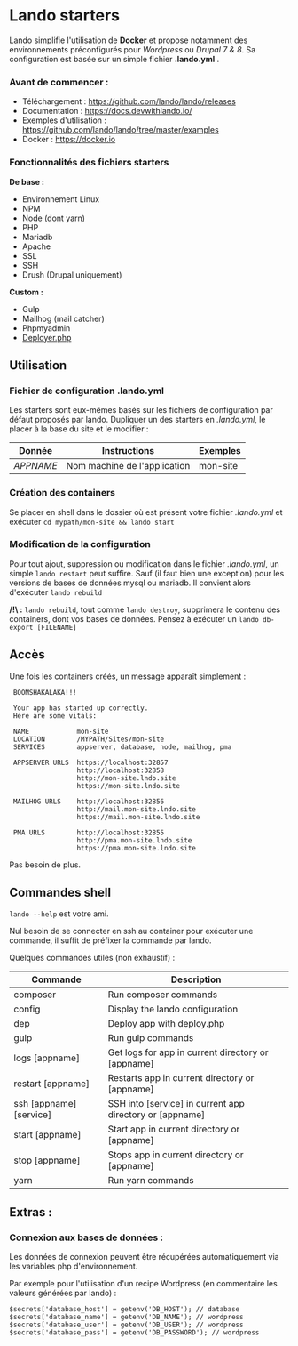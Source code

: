 # Lando starters
Lando simplifie l'utilisation de **Docker** et propose notamment des environnements préconfigurés pour *Wordpress* ou *Drupal 7 & 8*. Sa configuration est basée sur un simple fichier **.lando.yml** .

### Avant de commencer :

 - Téléchargement : https://github.com/lando/lando/releases
 - Documentation : https://docs.devwithlando.io/
 - Exemples d'utilisation : https://github.com/lando/lando/tree/master/examples
 - Docker : https://docker.io

### Fonctionnalités des fichiers starters

**De base :**
- Environnement Linux
- NPM
- Node (dont yarn)
- PHP
- Mariadb
- Apache
- SSL
- SSH
- Drush (Drupal uniquement)

**Custom :** 
 - Gulp
 - Mailhog (mail catcher)
 - Phpmyadmin
 - [Deployer.php](https://deployer.org/) 

## Utilisation

###  Fichier de configuration .lando.yml 

Les starters sont eux-mêmes basés sur les fichiers de configuration par défaut proposés par lando.
Dupliquer un des starters en *.lando.yml*, le placer à la base du site et le modifier :


| Donnée | Instructions | Exemples |
|--|--|--|
| *APPNAME* | Nom machine de l'application | mon-site

### Création des containers

Se placer en shell dans le dossier où est présent votre fichier *.lando.yml* et exécuter  `cd mypath/mon-site && lando start`

### Modification de la configuration

Pour tout ajout, suppression ou modification dans le fichier *.lando.yml*, un simple `lando restart` peut suffire.
Sauf (il faut bien une exception) pour les versions de bases de données mysql ou mariadb. Il convient alors d'exécuter `lando rebuild`

**/!\ :** `lando rebuild`, tout comme `lando destroy`, supprimera le contenu des containers, dont vos bases de données. Pensez à exécuter un `lando db-export [FILENAME]`

## Accès

Une fois les containers créés, un message apparaît simplement :

``` 
 BOOMSHAKALAKA!!!

 Your app has started up correctly.
 Here are some vitals:

 NAME            mon-site                                                
 LOCATION        /MYPATH/Sites/mon-site 
 SERVICES        appserver, database, node, mailhog, pma                        
                                                                            
 APPSERVER URLS  https://localhost:32857                                        
                 http://localhost:32858                                         
                 http://mon-site.lndo.site                               
                 https://mon-site.lndo.site                              
                                                                                             
 MAILHOG URLS    http://localhost:32856                                         
                 http://mail.mon-site.lndo.site                          
                 https://mail.mon-site.lndo.site                         
                                                                              
 PMA URLS        http://localhost:32855                                         
                 http://pma.mon-site.lndo.site                           
                 https://pma.mon-site.lndo.site    
```
Pas besoin de plus.

## Commandes shell

`lando --help` est votre ami.

Nul besoin de se connecter en ssh au container pour exécuter une commande, il suffit de préfixer la commande par lando.

Quelques commandes utiles  (non exhaustif) :



|Commande | Description |
|--|--|
| composer                | Run composer commands |
| config                  | Display the lando configuration |
| dep                     | Deploy app with deploy.php |
| gulp                    | Run gulp commands |
| logs [appname]          | Get logs for app in current directory or [appname] |
| restart [appname]       | Restarts app in current directory or [appname] |
| ssh [appname] [service] | SSH into [service] in current app directory or [appname] |
| start [appname]         | Start app in current directory or [appname] |
| stop [appname]          | Stops app in current directory or [appname] |
| yarn                    | Run yarn commands |

## Extras :

### Connexion aux bases de données :

Les données de connexion peuvent être récupérées automatiquement via les variables php d'environnement.

Par exemple pour l'utilisation  d'un recipe Wordpress (en commentaire les valeurs générées par lando) :

```
$secrets['database_host'] = getenv('DB_HOST'); // database
$secrets['database_name'] = getenv('DB_NAME'); // wordpress
$secrets['database_user'] = getenv('DB_USER'); // wordpress
$secrets['database_pass'] = getenv('DB_PASSWORD'); // wordpress
```
